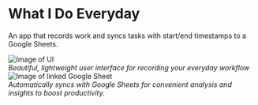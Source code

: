 # What I Do Everyday
An app that records work and syncs tasks with start/end timestamps to a Google Sheets.

![Image of UI](https://drive.google.com/uc?id=1nJwzjkgskGLOgCAJxs9KmE2QP-o-o7S0)
<br/>
*Beautiful, lightweight user interface for recording your everyday workflow*
<br/>
![Image of linked Google Sheet](https://drive.google.com/uc?id=1SQ_pU44olxXpEH54vlpf0T1HlnQuVkFW)
<br/>
*Automatically syncs with Google Sheets for convenient analysis and insights to boost productivity.*
<br/>
